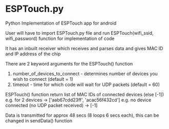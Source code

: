 # ESPTouch.py
Python Implementation of ESPTouch app for android

User will have to import ESPTouch.py file and run ESPTouch(wifi_ssid, wifi_password) function for implementation of code

It has an inbuilt receiver which receives and parses data and gives MAC ID and IP address of the chip

There are 2 keyword arguments for the ESPTouch() function 
1. number_of_devices_to_connect - determines number of devices you wish to connect (default = 1)
2. timeout - time for which code will wait for UDP packets (default = 60)

ESPTouch() function return list of MAC IDs of connected devices (else [-1])
e.g. for 2 devices -> ['aab67cdd23ff', 'acac56f432cd']
e.g. no device connected (no UDP packet received) -> [-1]

Data is transmitted for approx 48 secs (8 loops 6 secs each), this can be changed in sendData() function